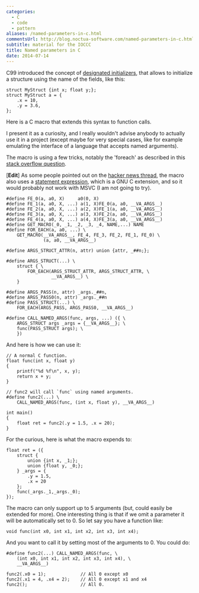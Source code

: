 ```yaml
---
categories:
  - C
  - code
  - pattern
aliases: /named-parameters-in-c.html
commentsUrl: http://blog.noctua-software.com/named-parameters-in-c.html
subtitle: material for the IOCCC
title: Named parameters in C
date: 2014-07-14
---
```



C99 introduced the concept of [designated initializers], that allows to
initialize a structure using the name of the fields, like this:

    struct MyStruct {int x; float y;};
    struct MyStruct a = {
        .x = 10,
        .y = 3.6,
    };

Here is a C macro that extends this syntax to function calls.

I present it as a curiosity, and I really wouldn't advise anybody to actually
use it in a project (except maybe for very special cases, like for example
emulating the interface of a language that accepts named arguments).

The macro is using a few tricks, notably the 'foreach' as described in this
[stack overflow question][foreach].

[**Edit**] As some people pointed out on the [hacker news thread], the macro
also uses a [statement expression], which is a GNU C extension, and so it would
probably not work with MSVC (I am not going to try).


    #define FE_0(a, a0, X)     a0(0, X)
    #define FE_1(a, a0, X, ...) a(1, X)FE_0(a, a0, __VA_ARGS__)
    #define FE_2(a, a0, X, ...) a(2, X)FE_1(a, a0, __VA_ARGS__)
    #define FE_3(a, a0, X, ...) a(3, X)FE_2(a, a0, __VA_ARGS__)
    #define FE_4(a, a0, X, ...) a(4, X)FE_3(a, a0, __VA_ARGS__)
    #define GET_MACRO(_0, _1, _2, _3, _4, NAME,...) NAME
    #define FOR_EACH(a, a0, ...) \
        GET_MACRO(__VA_ARGS__, FE_4, FE_3, FE_2, FE_1, FE_0) \
                  (a, a0, __VA_ARGS__)
    
    #define ARGS_STRUCT_ATTR(n, attr) union {attr, _##n;};
    
    #define ARGS_STRUCT(...) \
        struct { \
            FOR_EACH(ARGS_STRUCT_ATTR, ARGS_STRUCT_ATTR, \
                     __VA_ARGS__) \
        }
    
    #define ARGS_PASS(n, attr) _args._##n,
    #define ARGS_PASS0(n, attr) _args._##n
    #define PASS_STRUCT(...) \
        FOR_EACH(ARGS_PASS, ARGS_PASS0, __VA_ARGS__)
    
    #define CALL_NAMED_ARGS(func, args, ...) ({ \
        ARGS_STRUCT args _args = {__VA_ARGS__}; \
        func(PASS_STRUCT args); \
        })

And here is how we can use it:

    // A normal C function.
    float func(int x, float y)
    {
        printf("%d %f\n", x, y);
        return x + y;
    }
    
    // func2 will call `func` using named arguments.
    #define func2(...) \
        CALL_NAMED_ARGS(func, (int x, float y), __VA_ARGS__)
    
    int main()
    {
        float ret = func2(.y = 1.5, .x = 20);
    }

For the curious, here is what the macro expends to:

    float ret = ({
        struct {
            union {int x, _1;};
            union {float y, _0;};
        } _args = {
            .y = 1.5,
            .x = 20
        };
        func(_args._1,_args._0);
    });


The macro can only support up to 5 arguments (but, could easily be extended for
more).  One interesting thing is that if we omit a parameter it will be
automatically set to 0.  So let say you have a function like:

    void func(int x0, int x1, int x2, int x3, int x4);

And you want to call it by setting most of the arguments to 0.  You could do:

    #define func2(...) CALL_NAMED_ARGS(func, \
        (int x0, int x1, int x2, int x3, int x4), \
        __VA_ARGS__)
    
    func2(.x0 = 1);             // All 0 except x0
    func2(.x1 = 4, .x4 = 2);    // All 0 except x1 and x4
    func2();                    // All 0.

[designated initializers]: https://gcc.gnu.org/onlinedocs/gcc/Designated-Inits.html
[foreach]: http://stackoverflow.com/questions/1872220/is-it-possible-to-iterate-over-arguments-in-variadic-macros
[hacker news thread]: https://news.ycombinator.com/item?id=8029606
[statement expression]: https://gcc.gnu.org/onlinedocs/gcc/Statement-Exprs.html
